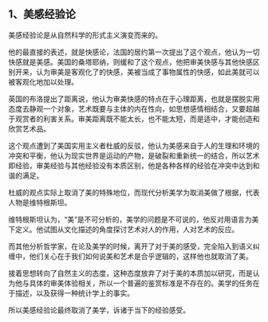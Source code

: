 <h2>1、美感经验论</h2><p data-pid="L_3AL0Mb">美感经验论是从自然科学的形式主义演变而来的。</p><p data-pid="CpemlUAr">他的最直接的表述，就是快感论，法国的居约第一次提出了这个观点，他认为一切快感就是美感。美国的桑塔耶纳，则缓和了这个观点，他把审美快感与其他快感区别开来，认为审美是客观化了的快感，美被当成了事物属性的快感，如此美就可以被客观化地加以处理。</p><p data-pid="Y-Fnlul6">英国的布洛提出了距离说，他认为审美快感的特点在于心理距离，也就是摆脱实用态度去静观一个对象，艺术既要与主体的内在性向，如思想感情相结合，又要超越于观赏者的利害关系。审美距离既不能太长，也不能太短，而是适中，才能创造和欣赏艺术品。</p><p data-pid="PHZwJQiY">这个观点遭到了美国实用主义者杜威的反驳，他认为美感来自于人的生理和环境的冲突和平衡，他认为现实世界是运动的产物，是破裂和重新统一的结合，所以艺术即经验，审美经验与其他经验没有本质区别，他是各种各样的经验在冲突中达到和谐的满足。</p><p data-pid="QUT1YjE8">杜威的观点实际上取消了美的特殊地位，而现代分析美学为取消美做了根据，代表人物是维特根斯坦。</p><p data-pid="MgtYAD1d">维特根斯坦认为，“美”是不可分析的，美学的问题是不可说的，他反对用语言为美下定义。他试图从文化描述的角度探讨艺术对人的作用，人对艺术的反应。</p><p data-pid="uqZwEo7t">而其他分析哲学家，在论及美学的时候，离开了对于美的感受，完全陷入到语义纠缠中，他们关心在于我们如何说美和艺术是合乎逻辑的，这样他也就取消了美。</p><p data-pid="vADEmt78">接着思想转向了自然主义的态度，这种态度放弃了对于美的本质加以研究，而是认为他与具体的审美体验相关，所以一个普遍的鉴赏标准是不存在的。美学的任务在于描述，以及获得一种统计学上的事实。</p><p data-pid="iIap8PKK">所以美感经验论最终取消了美学，诉诸于当下的经验感受。</p><p></p>